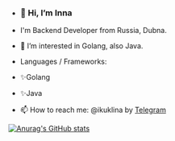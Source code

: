 - ### 👋 Hi, I’m Inna
- I'm Backend Developer from Russia, Dubna. 
- 👀 I’m interested in Golang, also Java.
 - Languages / Frameworks:
- ✨Golang
- ✨Java

- 📫 How to reach me: @ikuklina by <a href="https://t.me/ikuklina"  target="blank">Telegram</a> 

[![Anurag's GitHub stats](https://github-readme-stats.vercel.app/api?username=cookiesvanilli&show_icons=true&theme=radical)](https://github.com/anuraghazra/github-readme-stats)


<!--
**cookiesvanilli/cookiesvanilli** is a ✨ _special_ ✨ repository because its `README.md` (this file) appears on your GitHub profile.

Here are some ideas to get you started:

- 🔭 I’m currently working on ...
- 🌱 I’m currently learning ...
- 👯 I’m looking to collaborate on ...
- 🤔 I’m looking for help with ...
- 💬 Ask me about ...
- 📫 How to reach me: ...
- 😄 Pronouns: ...
- ⚡ Fun fact: ...
-->
